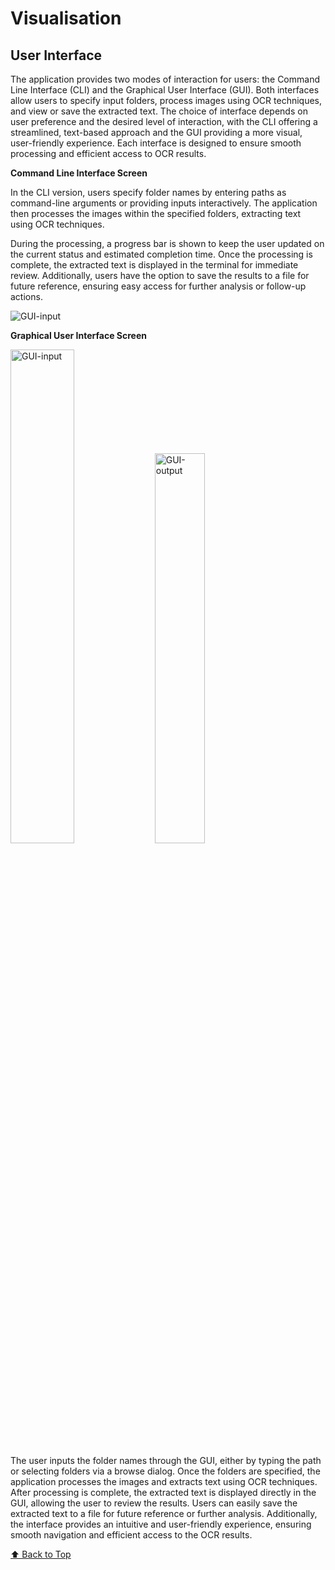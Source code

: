 # Visualisation

<a name="top"></a>

## User Interface 

The application provides two modes of interaction for users: the Command Line Interface (CLI) and the Graphical User Interface (GUI). Both interfaces allow users to specify input folders, process images using OCR techniques, and view or save the extracted text. The choice of interface depends on user preference and the desired level of interaction, with the CLI offering a streamlined, text-based approach and the GUI providing a more visual, user-friendly experience. Each interface is designed to ensure smooth processing and efficient access to OCR results.

**Command Line Interface Screen**

In the CLI version, users specify folder names by entering paths as command-line arguments or providing inputs interactively. The application then processes the images within the specified folders, extracting text using OCR techniques.

During the processing, a progress bar is shown to keep the user updated on the current status and estimated completion time. Once the processing is complete, the extracted text is displayed in the terminal for immediate review. Additionally, users have the option to save the results to a file for future reference, ensuring easy access for further analysis or follow-up actions.

<img src="assets/readme/image-14.png" alt="GUI-input" />

**Graphical User Interface Screen**

<img src="assets/readme/image-8.png" alt="GUI-input" width="45%"/> <img src="assets/readme/image-9.png" alt="GUI-output" width="40%"/>

The user inputs the folder names through the GUI, either by typing the path or selecting folders via a browse dialog. Once the folders are specified, the application processes the images and extracts text using OCR techniques. After processing is complete, the extracted text is displayed directly in the GUI, allowing the user to review the results. Users can easily save the extracted text to a file for future reference or further analysis. Additionally, the interface provides an intuitive and user-friendly experience, ensuring smooth navigation and efficient access to the OCR results.

[⬆️ Back to Top](#top)